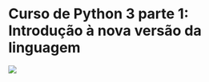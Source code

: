 # Curso de Python 3 parte 1: Introdução à nova versão da linguagem

![](https://www.alura.com.br/assets/api/share/curso-python-3-introducao-a-nova-versao-da-linguagem.png)
